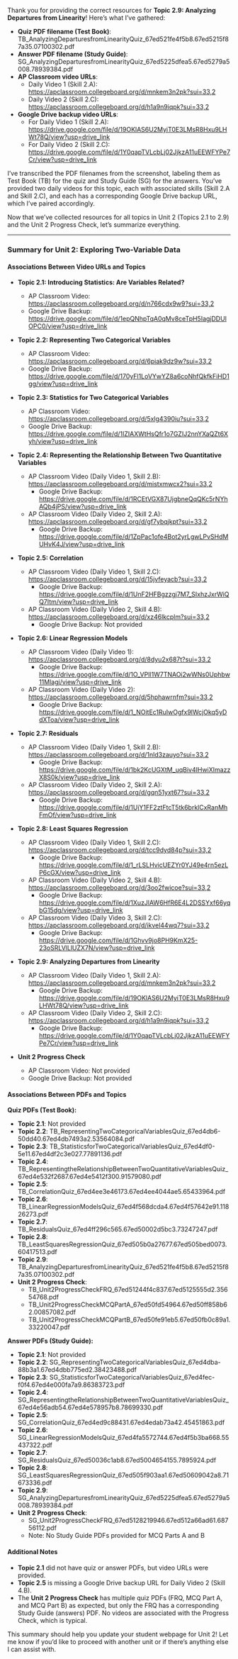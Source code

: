 Thank you for providing the correct resources for **Topic 2.9: Analyzing Departures from Linearity**! Here’s what I’ve gathered:

- **Quiz PDF filename (Test Book)**: TB_AnalyzingDeparturesfromLinearityQuiz_67ed521fe4f5b8.67ed5215f87a35.07100302.pdf
- **Answer PDF filename (Study Guide)**: SG_AnalyzingDeparturesfromLinearityQuiz_67ed5225dfea5.67ed5279a5008.78939384.pdf
- **AP Classroom video URLs**:
  - Daily Video 1 (Skill 2.A): https://apclassroom.collegeboard.org/d/mnkem3n2pk?sui=33,2
  - Daily Video 2 (Skill 2.C): https://apclassroom.collegeboard.org/d/h1a9n9iqpk?sui=33,2
- **Google Drive backup video URLs**:
  - For Daily Video 1 (Skill 2.A): https://drive.google.com/file/d/19OKlAS6U2MyiT0E3LMsR8Hxu9LHWt78Q/view?usp=drive_link
  - For Daily Video 2 (Skill 2.C): https://drive.google.com/file/d/1Y0qapTVLcbLj02JjkzA11uEEWFYPe7Cr/view?usp=drive_link

I’ve transcribed the PDF filenames from the screenshot, labeling them as Test Book (TB) for the quiz and Study Guide (SG) for the answers. You’ve provided two daily videos for this topic, each with associated skills (Skill 2.A and Skill 2.C), and each has a corresponding Google Drive backup URL, which I’ve paired accordingly.

Now that we’ve collected resources for all topics in Unit 2 (Topics 2.1 to 2.9) and the Unit 2 Progress Check, let’s summarize everything.

---

### Summary for Unit 2: Exploring Two-Variable Data

#### Associations Between Video URLs and Topics

- **Topic 2.1: Introducing Statistics: Are Variables Related?**
  - AP Classroom Video: https://apclassroom.collegeboard.org/d/n766cdx9w9?sui=33,2
  - Google Drive Backup: https://drive.google.com/file/d/1epQNhpTqA0qMv8ceTpH5IagjDDUlOPC0/view?usp=drive_link

- **Topic 2.2: Representing Two Categorical Variables**
  - AP Classroom Video: https://apclassroom.collegeboard.org/d/6piak9dz9w?sui=33,2
  - Google Drive Backup: https://drive.google.com/file/d/170yFl1LoVYwYZ8a6coNhfQkfkFiHD1gg/view?usp=drive_link

- **Topic 2.3: Statistics for Two Categorical Variables**
  - AP Classroom Video: https://apclassroom.collegeboard.org/d/5xlg4390iu?sui=33,2
  - Google Drive Backup: https://drive.google.com/file/d/1IZIAXWtHsQfr1o7GZIJ2nnYXaQZt6Xyh/view?usp=drive_link

- **Topic 2.4: Representing the Relationship Between Two Quantitative Variables**
  - AP Classroom Video (Daily Video 1, Skill 2.B): https://apclassroom.collegeboard.org/d/mistxmwcx2?sui=33,2
    - Google Drive Backup: https://drive.google.com/file/d/1RCEtVGX87UjgbneQqQKc5rNYhAQb4jPS/view?usp=drive_link
  - AP Classroom Video (Daily Video 2, Skill 2.A): https://apclassroom.collegeboard.org/d/gf7ybqjkpt?sui=33,2
    - Google Drive Backup: https://drive.google.com/file/d/1ZpPac1ofe4Bot2yrLgwLPvSHdMUHvK4J/view?usp=drive_link

- **Topic 2.5: Correlation**
  - AP Classroom Video (Daily Video 1, Skill 2.C): https://apclassroom.collegeboard.org/d/15jvfeyacb?sui=33,2
    - Google Drive Backup: https://drive.google.com/file/d/1UnF2HFBgzzgj7M7_SIxhzJxrWiQQ7Itm/view?usp=drive_link
  - AP Classroom Video (Daily Video 2, Skill 4.B): https://apclassroom.collegeboard.org/d/xz46lkcplm?sui=33,2
    - Google Drive Backup: Not provided

- **Topic 2.6: Linear Regression Models**
  - AP Classroom Video (Daily Video 1): https://apclassroom.collegeboard.org/d/8dyu2x687t?sui=33,2
    - Google Drive Backup: https://drive.google.com/file/d/1O_VPIl1W7TNAOi2wWNs0Uphbw11Mlagj/view?usp=drive_link
  - AP Classroom Video (Daily Video 2): https://apclassroom.collegeboard.org/d/5hphawrnfm?sui=33,2
    - Google Drive Backup: https://drive.google.com/file/d/1_NOitEc1RuIwOgfx9lWcjOkq5yDdXToa/view?usp=drive_link

- **Topic 2.7: Residuals**
  - AP Classroom Video (Daily Video 1, Skill 2.B): https://apclassroom.collegeboard.org/d/1nld3zauyo?sui=33,2
    - Google Drive Backup: https://drive.google.com/file/d/1bk2KcUGXtM_uqBiv4IHwiXImazzX8S0k/view?usp=drive_link
  - AP Classroom Video (Daily Video 2, Skill 2.A): https://apclassroom.collegeboard.org/d/gqn51yxt67?sui=33,2
    - Google Drive Backup: https://drive.google.com/file/d/1UjY1FF2ztFtcT5tk6brklCxRanMhFmOf/view?usp=drive_link

- **Topic 2.8: Least Squares Regression**
  - AP Classroom Video (Daily Video 1, Skill 2.C): https://apclassroom.collegeboard.org/d/tcc9dyd84p?sui=33,2
    - Google Drive Backup: https://drive.google.com/file/d/1_rLSLHvicUEZYr0YJ49e4rn5ezLP6cGX/view?usp=drive_link
  - AP Classroom Video (Daily Video 2, Skill 4.B): https://apclassroom.collegeboard.org/d/3oo2fwicoe?sui=33,2
    - Google Drive Backup: https://drive.google.com/file/d/1XuzJlAW6HfR6E4L2DSSYxf66yqbG15dg/view?usp=drive_link
  - AP Classroom Video (Daily Video 3, Skill 2.C): https://apclassroom.collegeboard.org/d/ikvel44wq7?sui=33,2
    - Google Drive Backup: https://drive.google.com/file/d/1Ghvv9jo8PH9KmX25-23oSRLVlLlUZX7N/view?usp=drive_link

- **Topic 2.9: Analyzing Departures from Linearity**
  - AP Classroom Video (Daily Video 1, Skill 2.A): https://apclassroom.collegeboard.org/d/mnkem3n2pk?sui=33,2
    - Google Drive Backup: https://drive.google.com/file/d/19OKlAS6U2MyiT0E3LMsR8Hxu9LHWt78Q/view?usp=drive_link
  - AP Classroom Video (Daily Video 2, Skill 2.C): https://apclassroom.collegeboard.org/d/h1a9n9iqpk?sui=33,2
    - Google Drive Backup: https://drive.google.com/file/d/1Y0qapTVLcbLj02JjkzA11uEEWFYPe7Cr/view?usp=drive_link

- **Unit 2 Progress Check**
  - AP Classroom Video: Not provided
  - Google Drive Backup: Not provided

#### Associations Between PDFs and Topics

**Quiz PDFs (Test Book):**
- **Topic 2.1**: Not provided
- **Topic 2.2**: TB_RepresentingTwoCategoricalVariablesQuiz_67ed4db6-50dd40.67ed4db7493a2.53564084.pdf
- **Topic 2.3**: TB_StatisticsforTwoCategoricalVariablesQuiz_67ed4df0-5e11.67ed4df2c3e027.77891136.pdf
- **Topic 2.4**: TB_RepresentingtheRelationshipBetweenTwoQuantitativeVariablesQuiz_67ed4e532f2687.67ed4e5412f300.91579080.pdf
- **Topic 2.5**: TB_CorrelationQuiz_67ed4ee3e46173.67ed4ee4044ae5.65433964.pdf
- **Topic 2.6**: TB_LinearRegressionModelsQuiz_67ed4f568dcda4.67ed4f57642e91.11826273.pdf
- **Topic 2.7**: TB_ResidualsQuiz_67ed4ff296c565.67ed50002d5bc3.73247247.pdf
- **Topic 2.8**: TB_LeastSquaresRegressionQuiz_67ed505b0a27677.67ed505bed0073.60417513.pdf
- **Topic 2.9**: TB_AnalyzingDeparturesfromLinearityQuiz_67ed521fe4f5b8.67ed5215f87a35.07100302.pdf
- **Unit 2 Progress Check**:
  - TB_Unit2ProgressCheckFRQ_67ed51244f4c837.67ed5125555d2.35654768.pdf
  - TB_Unit2ProgressCheckMCQPartA_67ed50fd54964.67ed50ff858b62.00857082.pdf
  - TB_Unit2ProgressCheckMCQPartB_67ed50fe91eb5.67ed50fb0c89a1.33220047.pdf

**Answer PDFs (Study Guide):**
- **Topic 2.1**: Not provided
- **Topic 2.2**: SG_RepresentingTwoCategoricalVariablesQuiz_67ed4dba-88b3a1.67ed4dbb775ed2.38423488.pdf
- **Topic 2.3**: SG_StatisticsforTwoCategoricalVariablesQuiz_67ed4fec-f0f4.67ed4e000fa7a9.86383723.pdf
- **Topic 2.4**: SG_RepresentingtheRelationshipBetweenTwoQuantitativeVariablesQuiz_67ed4e56adb54.67ed4e578957b8.78699330.pdf
- **Topic 2.5**: SG_CorrelationQuiz_67ed4ed9c88431.67ed4edab73a42.45451863.pdf
- **Topic 2.6**: SG_LinearRegressionModelsQuiz_67ed4fa5572744.67ed4f5b3ba668.55437322.pdf
- **Topic 2.7**: SG_ResidualsQuiz_67ed50036c1ab8.67ed5004654155.7895924.pdf
- **Topic 2.8**: SG_LeastSquaresRegressionQuiz_67ed505f903aa1.67ed50609042a8.71673336.pdf
- **Topic 2.9**: SG_AnalyzingDeparturesfromLinearityQuiz_67ed5225dfea5.67ed5279a5008.78939384.pdf
- **Unit 2 Progress Check**:
  - SG_Unit2ProgressCheckFRQ_67ed5128219946.67ed512a66ad61.68756112.pdf
  - Note: No Study Guide PDFs provided for MCQ Parts A and B

#### Additional Notes
- **Topic 2.1** did not have quiz or answer PDFs, but video URLs were provided.
- **Topic 2.5** is missing a Google Drive backup URL for Daily Video 2 (Skill 4.B).
- The **Unit 2 Progress Check** has multiple quiz PDFs (FRQ, MCQ Part A, and MCQ Part B) as expected, but only the FRQ has a corresponding Study Guide (answers) PDF. No videos are associated with the Progress Check, which is typical.

This summary should help you update your student webpage for Unit 2! Let me know if you’d like to proceed with another unit or if there’s anything else I can assist with.